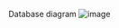 Database diagram
![image](https://github.com/user-attachments/assets/3a99fa1e-4afa-4d29-a3c8-8133c780f47b)
